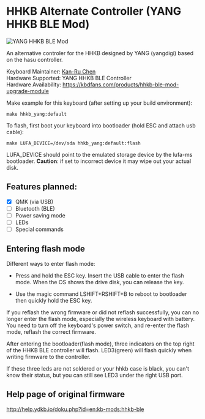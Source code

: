 # HHKB Alternate Controller (YANG HHKB BLE Mod)

![YANG HHKB BLE Mod](https://i.imgur.com/aZP1GYc.jpeg)

An alternative controler for the HHKB designed by YANG (yangdigi)
based on the hasu controller.

Keyboard Maintainer: [Kan-Ru Chen](https://github.com/kanru)  
Hardware Supported: YANG HHKB BLE Controller  
Hardware Availability: https://kbdfans.com/products/hhkb-ble-mod-upgrade-module

Make example for this keyboard (after setting up your build environment):

    make hhkb_yang:default

To flash, first boot your keyboard into bootloader (hold ESC and attach usb cable):

    make LUFA_DEVICE=/dev/sda hhkb_yang:default:flash

LUFA_DEVICE should point to the emulated storage device by the lufa-ms
bootloader. **Caution**: if set to incorrect device it may wipe out
your actual disk.

## Features planned:

- [x] QMK (via USB)
- [ ] Bluetooth (BLE)
- [ ] Power saving mode
- [ ] LEDs
- [ ] Special commands

## Entering flash mode

Different ways to enter flash mode:

* Press and hold the ESC key. Insert the USB cable to enter the flash
  mode. When the OS shows the drive disk, you can release the key.

* Use the magic command LSHIFT+RSHIFT+B to reboot to bootloader then
  quickly hold the ESC key.

If you reflash the wrong firmware or did not reflash successfully, you
can no longer enter the flash mode, especially the wireless keyboard
with battery. You need to turn off the keyboard's power switch, and
re-enter the flash mode, reflash the correct firmware.

After entering the bootloader(flash mode), three indicators on the top
right of the HHKB BLE controller will flash. LED3(green) will flash
quickly when writing firmware to the controller.

If these three leds are not soldered or your hhkb case is black, you
can't know their status, but you can still see LED3 under the right
USB port.

## Help page of original firmware

http://help.ydkb.io/doku.php?id=en:kb-mods:hhkb-ble
